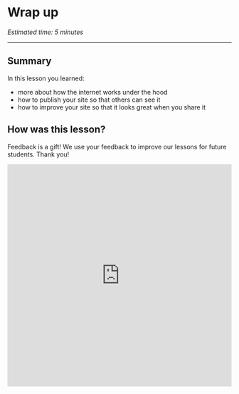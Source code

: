 # Wrap up

*Estimated time: 5 minutes*

---

## Summary

In this lesson you learned:

- more about how the internet works under the hood
- how to publish your site so that others can see it
- how to improve your site so that it looks great when you share it

## How was this lesson?

Feedback is a gift! We use your feedback to improve our lessons for future students. Thank you!

<div style="width:100%;height:500px;"><iframe src="https://docs.google.com/forms/d/e/1FAIpQLSdRGq89nkFp3QHHall3P1zO-Cow2_BsVCFWKhQJALrPTVroJA/viewform?usp=send_form&embed=true" frameborder="0" sandbox="allow-scripts allow-popups allow-top-navigation-by-user-activation allow-forms allow-same-origin" allowfullscreen="" style="width: 100%; height: 100%; border-radius: 1px; pointer-events: auto; background-color: white;"></iframe></div>
